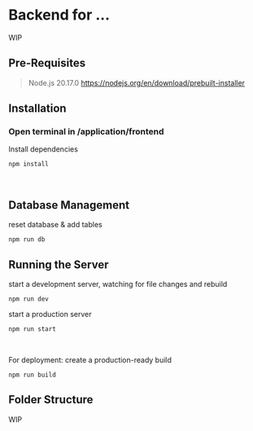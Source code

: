# Backend for ...
WIP

## Pre-Requisites

> Node.js 20.17.0
> https://nodejs.org/en/download/prebuilt-installer


## Installation

### Open terminal in /application/frontend

Install dependencies
```
npm install
```
<br>


## Database Management

reset database & add tables
```
npm run db
```

## Running the Server

start a development server, watching for file changes and rebuild
```
npm run dev
```

start a production server
```
npm run start
```
<br>

For deployment: create a production-ready build
```
npm run build
```

## Folder Structure
WIP